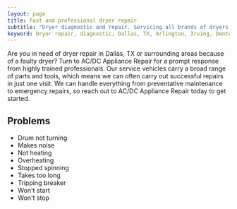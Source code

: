 ```yaml
---
layout: page
title: Fast and professional dryer repair
subtitle: "Dryer diagnostic and repair. Servicing all brands of dryers. We work in Dallas, TX and surrounding areas."
keyword: Dryer repair, diagnostic, Dallas, TX, Arlington, Irving, Denton, Lewisville, Plano, Carrollton, Frisco, Keller, Grapevine, Bedford, Euless, Southlake, Lake Dallas, Roanoke, Argyle, Hebron, Richardson, Corinth, Lantana, Copper Canyon, Highland Village, Double Oak, Watauga, Melody Hills, Richland Hills, North Richland Hills, Haltom City, Blue Mound
---
```


Are you in need of dryer repair in Dallas, TX or surrounding areas because of a faulty dryer? Turn to AC/DC Appliance Repair for a prompt response from highly trained professionals. Our service vehicles carry a broad range of parts and tools, which means we can often carry out successful repairs in just one visit. We can handle everything from preventative maintenance to emergency repairs, so reach out to AC/DC Appliance Repair today to get started.

## Problems
- Drum not turning
- Makes noise
- Not heating
- Overheating
- Stopped spinning
- Takes too long
- Tripping breaker
- Won't start
- Won't stop
